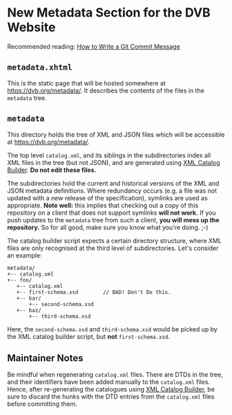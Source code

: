 # New Metadata Section for the DVB Website

Recommended reading: [How to Write a Git Commit Message](https://chris.beams.io/posts/git-commit/)

## `metadata.xhtml`

This is the static page that will be hosted somewhere at
<https://dvb.org/metadata/>. It describes the contents of the
files in the `metadata` tree.

## `metadata`

This directory holds the tree of XML and JSON files which will be
accessible at <https://dvb.org/metadata/>.

The top level `catalog.xml`, and its siblings in the subdirectories
index all XML files in the tree (but not JSON), and are generated
using
[XML Catalog Builder](https://github.com/c-alpha/XMLCatalogBuilder). **Do
not edit these files.**

The subdirectories hold the current and historical versions of the XML
and JSON metadata definitions. Where redundancy occurs (e.g. a file
was not updated with a new release of the specification), symlinks are
used as appropriate. **Note well:** this implies that checking out a
copy of this repository on a client that does not support symlinks
**will not work.** If you push updates to the `metadata` tree from
such a client, **you will mess up the repository.** So for all good,
make sure you know what you're doing. ;-)

The catalog builder script expects a certain directory structure,
where XML files are only recognised at the third level of
subdirectories. Let's consider an example:

```
metadata/
+-- catalog.xml
+-- foo/
   +-- catalog.xml
   +-- first-schema.xsd        // BAD! Don't Do this.
   +-- bar/
       +-- second-schema.xsd
   +-- baz/
       +-- third-schema.xsd
```

Here, the `second-schema.xsd` and `third-schema.xsd` would be picked
up by the XML catalog builder script, but **not** `first-schema.xsd`.

## Maintainer Notes

Be mindful when regenerating `catalog.xml` files. There are DTDs in the
tree, and their identifiers have been added manually to the `catalog.xml`
files. Hence, after re-generating the catalogues using
[XML Catalog Builder](https://github.com/c-alpha/XMLCatalogBuilder), be sure
to discard the hunks with the DTD entries from the `catalog.xml` files before
committing them.
